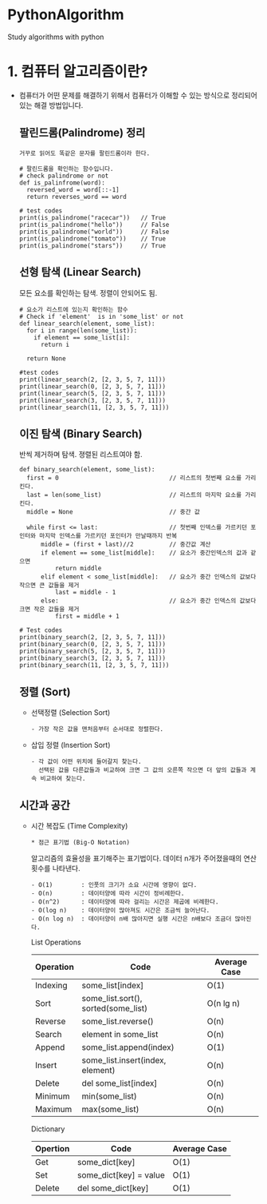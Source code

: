 # PythonAlgorithm
Study algorithms with python

# 1. 컴퓨터 알고리즘이란?

- 컴퓨터가 어떤 문제를 해결하기 위해서 컴퓨터가 이해할 수 있는 방식으로 정리되어 있는 해결 방법입니다. 

  ## 팔린드롬(Palindrome) 정리

      거꾸로 읽어도 똑같은 문자를 팔린드롬이라 한다. 

      # 팔린드롬을 확인하는 함수입니다.
      # check palindrome or not
      def is_palinfrome(word):
        reversed_word = word[::-1]
        return reverses_word == word

      # test codes
      print(is_palindrome("racecar"))   // True
      print(is_palindrome("hello"))     // False
      print(is_palindrome("world"))     // False
      print(is_palindrome("tomato"))    // True
      print(is_palindrome("stars"))     // True


  ## 선형 탐색 (Linear Search)
  
     모든 요소를 확인하는 탐색.
     정렬이 안되어도 됨.
     
      # 요소가 리스트에 있는지 확인하는 함수
      # Check if 'element'  is in 'some_list' or not
      def linear_search(element, some_list):
        for i in range(len(some_list)):
          if element == some_list[i]:
            return i

        return None

      #test codes
      print(linear_search(2, [2, 3, 5, 7, 11]))
      print(linear_search(0, [2, 3, 5, 7, 11]))
      print(linear_search(5, [2, 3, 5, 7, 11]))
      print(linear_search(3, [2, 3, 5, 7, 11]))
      print(linear_search(11, [2, 3, 5, 7, 11]))
    
    
  ## 이진 탐색 (Binary Search)
  
     반씩 제거하며 탐색.
     졍렬된 리스트여야 함.
    
      def binary_search(element, some_list):
        first = 0                               // 리스트의 첫번째 요소를 가리킨다.
        last = len(some_list)                   // 리스트의 마지막 요소를 가리킨다.
        middle = None                           // 중간 값

        while first <= last:                    // 첫번째 인덱스를 가르키던 포인터와 마지막 인덱스를 가르키던 포인터가 만날때까지 반복
            middle = (first + last)//2          // 중간값 계산
            if element == some_list[middle]:    // 요소가 중간인덱스의 값과 같으면
                return middle                   
            elif element < some_list[middle]:   // 요소가 중간 인덱스의 값보다 작으면 큰 값들을 제거
                last = middle - 1
            else:                               // 요소가 중간 인덱스의 값보다 크면 작은 값들을 제거
                first = middle + 1

      # Test codes
      print(binary_search(2, [2, 3, 5, 7, 11]))
      print(binary_search(0, [2, 3, 5, 7, 11]))
      print(binary_search(5, [2, 3, 5, 7, 11]))
      print(binary_search(3, [2, 3, 5, 7, 11]))
      print(binary_search(11, [2, 3, 5, 7, 11]))
     
  ## 정렬 (Sort)
    * 선택정렬 (Selection Sort)
    
          - 가장 작은 값을 맨처음부터 순서대로 정렬한다.
      
    * 삽입 정렬 (Insertion Sort)
    
          - 각 값이 어떤 위치에 들어갈지 찾는다. 
            선택된 값을 다른값들과 비교하여 크면 그 값의 오른쪽 작으면 더 앞의 값들과 계속 비교하여 찾는다.
        
        
  ## 시간과 공간 
  
    * 시간 복잡도 (Time Complexity)
      
          * 점근 표기법 (Big-O Notation)
        
        알고리즘의 효율성을 표기해주는 표기법이다.
        데이터 n개가 주어졌을때의 연산 횟수를 나타낸다.
       
          - O(1)        : 인풋의 크기가 소요 시간에 영향이 없다.
          - O(n)        : 데이터양에 따라 시간이 정비례한다.
          - O(n^2)      : 데이터양에 따라 걸리는 시간은 제곱에 비례한다.
          - O(log n)    : 데이터양이 많아져도 시간은 조금씩 늘어난다.
          - O(n log n)  : 데이터양이 n배 많아지면 실행 시간은 n배보다 조금더 많아진다.
        
        List Operations
        
        | Operation | Code | Average Case |
        | --------- | ---- | ------------ |
        | Indexing | some_list[index] | O(1) |
        | Sort | some_list.sort(), sorted(some_list) | O(n lg n) |
        | Reverse | some_list.reverse() | O(n) |
        | Search | element in  some_list | O(n) |
        | Append | some_list.append(index) | O(1) |
        | Insert | some_list.insert(index, element) | O(n) |
        | Delete | del some_list[index] | O(n) |
        | Minimum | min(some_list) | O(n) |
        | Maximum | max(some_list) | O(n) |
        
        Dictionary
        
        | Opertion | Code | Average Case |
        | -------- | ---- | ------------ |
        | Get | some_dict[key] | O(1) |
        | Set | some_dict[key] = value | O(1) |
        | Delete | del some_dict[key] | O(1) |

